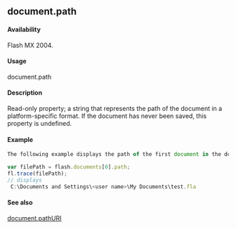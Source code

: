 ## document.path

#### Availability

Flash MX 2004.

#### Usage

document.path

#### Description

Read-only property; a string that represents the path of the document in a platform-specific format. If the document has never been saved, this property is undefined.

#### Example

```javascript
The following example displays the path of the first document in the documents array in the Output panel. You must save the document before running this script. In the example, the file is named test.fla and is saved in the My Documents folder on a Windows computer.

var filePath = flash.documents[0].path;
fl.trace(filePath);
// displays
 C:\Documents and Settings\<user name>\My Documents\test.fla

```
#### See also

[document.pathURI](../Document_object/docum200.md)

<span id="document.pathURI" class="anchor"></span>
